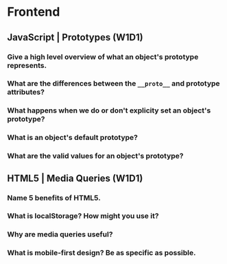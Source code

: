 # Frontend

## JavaScript | Prototypes (W1D1)

### Give a high level overview of what an object's prototype represents.

### What are the differences between the `__proto__` and prototype attributes?

### What happens when we do or don't explicity set an object's prototype?

### What is an object's default prototype?

### What are the valid values for an object's prototype?


## HTML5 | Media Queries (W1D1)

### Name 5 benefits of HTML5.

### What is localStorage? How might you use it?

### Why are media queries useful?

### What is mobile-first design? Be as specific as possible.
